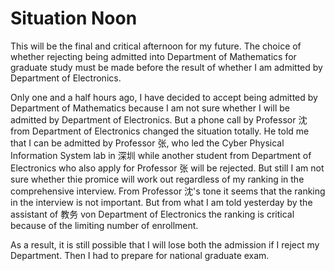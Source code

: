 ﻿# Situation Noon

This will be the final and critical afternoon for my future. The choice of whether rejecting being admitted into Department of Mathematics for graduate study must be made before the result of whether I am admitted by Department of Electronics.

Only one and a half hours ago, I have decided to accept being admitted by Department of Mathematics because I am not sure whether I will be admitted by Department of Electronics. But a phone call by Professor 沈 from Department of Electronics changed the situation totally. He told me that I can be admitted by Professor 张, who led the Cyber Physical Information System lab in 深圳 while another student from Department of Electronics who also apply for Professor 张 will be rejected. But still I am not sure whether thie promice will work out regardless of my ranking in the comprehensive interview. From Professor 沈's tone it seems that the ranking in the interview is not important. But from what I am told yesterday by the assistant of 教务 von Department of Electronics the ranking is critical because of the limiting number of enrollment.

As a result, it is still possible that I will lose both the admission if I reject my Department. Then I had to prepare for national graduate exam. 